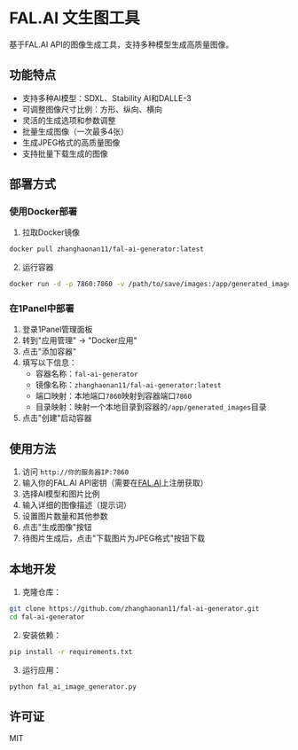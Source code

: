 # FAL.AI 文生图工具

基于FAL.AI API的图像生成工具，支持多种模型生成高质量图像。

## 功能特点

- 支持多种AI模型：SDXL、Stability AI和DALLE-3
- 可调整图像尺寸比例：方形、纵向、横向
- 灵活的生成选项和参数调整
- 批量生成图像（一次最多4张）
- 生成JPEG格式的高质量图像
- 支持批量下载生成的图像

## 部署方式

### 使用Docker部署

1. 拉取Docker镜像
```bash
docker pull zhanghaonan11/fal-ai-generator:latest
```

2. 运行容器
```bash
docker run -d -p 7860:7860 -v /path/to/save/images:/app/generated_images zhanghaonan11/fal-ai-generator:latest
```

### 在1Panel中部署

1. 登录1Panel管理面板
2. 转到"应用管理" -> "Docker应用"
3. 点击"添加容器"
4. 填写以下信息：
   - 容器名称：`fal-ai-generator`
   - 镜像名称：`zhanghaonan11/fal-ai-generator:latest`
   - 端口映射：本地端口`7860`映射到容器端口`7860`
   - 目录映射：映射一个本地目录到容器的`/app/generated_images`目录
5. 点击"创建"启动容器

## 使用方法

1. 访问 `http://你的服务器IP:7860`
2. 输入你的FAL.AI API密钥（需要在[FAL.AI](https://fal.ai)上注册获取）
3. 选择AI模型和图片比例
4. 输入详细的图像描述（提示词）
5. 设置图片数量和其他参数
6. 点击"生成图像"按钮
7. 待图片生成后，点击"下载图片为JPEG格式"按钮下载

## 本地开发

1. 克隆仓库：
```bash
git clone https://github.com/zhanghaonan11/fal-ai-generator.git
cd fal-ai-generator
```

2. 安装依赖：
```bash
pip install -r requirements.txt
```

3. 运行应用：
```bash
python fal_ai_image_generator.py
```

## 许可证

MIT 